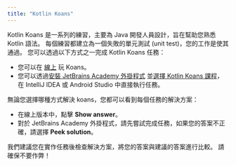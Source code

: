 ```yaml
---
title: "Kotlin Koans"
---
```

Kotlin Koans 是一系列的練習，主要為 Java 開發人員設計，旨在幫助您熟悉 Kotlin 語法。
每個練習都建立為一個失敗的單元測試 (unit test)，您的工作是使其通過。
您可以透過以下方式之一完成 Kotlin Koans 任務：

* 您可以在 [線上](https://play.kotlinlang.org/koans) 玩 Koans。
* 您可以透過[安裝 JetBrains Academy 外掛程式](https://plugins.jetbrains.com/plugin/10081-jetbrains-academy/docs/install-jetbrains-academy-plugin.html)
  並[選擇 Kotlin Koans 課程](https://plugins.jetbrains.com/plugin/10081-jetbrains-academy/docs/learner-start-guide.html?section=Kotlin%20Koans)，在 IntelliJ IDEA 或 Android Studio 中直接執行任務。

無論您選擇哪種方式解決 koans，您都可以看到每個任務的解決方案：
* 在線上版本中，點擊 **Show answer**。
* 對於 JetBrains Academy 外掛程式，請先嘗試完成任務，如果您的答案不正確，請選擇 **Peek solution**。

我們建議您在實作任務後檢查解決方案，將您的答案與建議的答案進行比較。
請確保不要作弊！